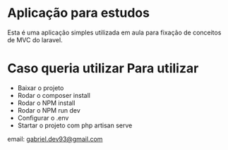 # Aplicação para estudos 

Esta é uma aplicação simples utilizada em aula para fixação de conceitos de MVC do laravel. 

# Caso queria utilizar Para utilizar 

- Baixar o projeto 
- Rodar o composer install 
- Rodar o NPM install 
- Rodar o NPM run dev 
- Configurar o .env 
- Startar o projeto com php artisan serve 


email: gabriel.dev93@gmail.com
